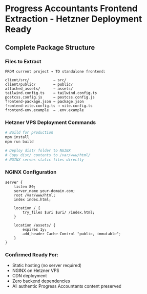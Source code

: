 # Progress Accountants Frontend Extraction - Hetzner Deployment Ready

## Complete Package Structure

### Files to Extract
```
FROM current project → TO standalone frontend:

client/src/           → src/
client/public/        → public/
attached_assets/      → assets/
tailwind.config.ts    → tailwind.config.ts
postcss.config.js     → postcss.config.js
frontend-package.json → package.json
frontend-vite.config.ts → vite.config.ts
frontend-env.example  → .env.example
```

### Hetzner VPS Deployment Commands
```bash
# Build for production
npm install
npm run build

# Deploy dist/ folder to NGINX
# Copy dist/ contents to /var/www/html/
# NGINX serves static files directly
```

### NGINX Configuration
```nginx
server {
    listen 80;
    server_name your-domain.com;
    root /var/www/html;
    index index.html;
    
    location / {
        try_files $uri $uri/ /index.html;
    }
    
    location /assets/ {
        expires 1y;
        add_header Cache-Control "public, immutable";
    }
}
```

### Confirmed Ready For:
- Static hosting (no server required)
- NGINX on Hetzner VPS
- CDN deployment
- Zero backend dependencies
- All authentic Progress Accountants content preserved